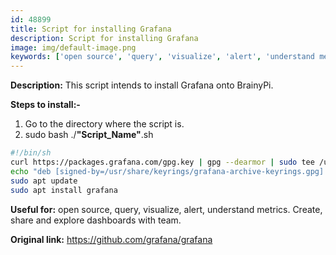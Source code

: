 ```yaml
---
id: 48899
title: Script for installing Grafana
description: Script for installing Grafana
image: img/default-image.png
keywords: ['open source', 'query', 'visualize', 'alert', 'understand metrics. Create', 'share and explore dashboards with team']
---
```



**Description:** This script intends to install Grafana onto BrainyPi.

**Steps to install:-**

1. Go to the directory where the script is.
1. sudo bash ./**"Script_Name"**.sh
```bash
#!/bin/sh
curl https://packages.grafana.com/gpg.key | gpg --dearmor | sudo tee /usr/share/keyrings/grafana-archive-keyrings.gpg >/dev/null
echo "deb [signed-by=/usr/share/keyrings/grafana-archive-keyrings.gpg] https://packages.grafana.com/oss/deb stable main" | sudo tee /etc/apt/sources.list.d/grafana.list
sudo apt update
sudo apt install grafana
```
**Useful for:** open source, query, visualize, alert, understand metrics. Create, share and explore dashboards with team.

**Original link:** https://github.com/grafana/grafana